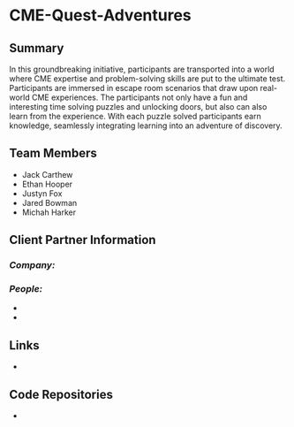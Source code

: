 # CME-Quest-Adventures

## **Summary**

In this groundbreaking initiative, participants are transported into a world where CME expertise and problem-solving skills are put to the ultimate test. Participants are immersed in escape room scenarios that draw upon real-world CME experiences. The participants not only have a fun and interesting time solving puzzles and unlocking doors, but also can also learn from the experience. With each puzzle solved participants earn knowledge, seamlessly integrating learning into an adventure of discovery.

## **Team Members**

- Jack Carthew
- Ethan Hooper
- Justyn Fox
- Jared Bowman
- Michah Harker
## **Client Partner Information**

### *Company:*


### *People:*
- 
- 

## **Links**

- 

## **Code Repositories**

-
